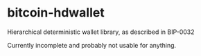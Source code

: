# bitcoin-hdwallet
Hierarchical deterministic wallet library, as described in BIP-0032

Currently incomplete and probably not usable for anything.
